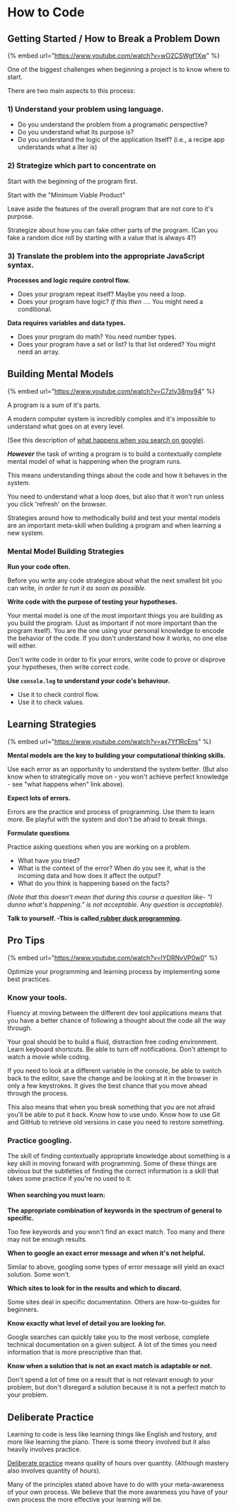 # How to Code

## Getting Started / How to Break a Problem Down

{% embed url="https://www.youtube.com/watch?v=wO2CSWgf1Xw" %}



One of the biggest challenges when beginning a project is to know where to start.

There are two main aspects to this process:

### 1\) Understand your problem using language.

* Do you understand the problem from a programatic perspective?
* Do you understand what its purpose is?
* Do you understand the logic of the application itself? \(i.e., a recipe app understands what a liter is\)

### 2\) Strategize which part to concentrate on

Start with the beginning of the program first.

Start with the "Minimum Viable Product"

Leave aside the features of the overall program that are not core to it's purpose.

Strategize about how you can fake other parts of the program. \(Can you fake a random dice roll by starting with a value that is always 4?\)

### 3\) Translate the problem into the appropriate JavaScript syntax.

**Processes and logic require control flow.**

* Does your program repeat itself? Maybe you need a loop.
* Does your program have logic? _If this then ...._ You might need a conditional.

**Data requires variables and data types.**

* Does your program do math? You need number types.
* Does your program have a set or list? Is that list ordered? You might need an array.





## Building Mental Models

{% embed url="https://www.youtube.com/watch?v=C7zIy38my94" %}



A program is a sum of it's parts.

A modern computer system is incredibly complex and it's impossible to understand what goes on at every level.

\(See this description of [what happens when you search on google\)](https://github.com/alex/what-happens-when).

_**However**_ the task of writing a program is to build a contextually complete mental model of what is happening when the program runs.

This means understanding things about the code and how it behaves in the system. 

You need to understand what a loop does, but also that it won't run unless you click 'refresh' on the browser. 

Strategies around how to methodically build and test your mental models are an important meta-skill when building a program and when learning a new system.

### Mental Model Building Strategies

**Run your code often.**

Before you write any code strategize about what the next smallest bit you can write, _in order to run it as soon as possible._

**Write code with the purpose of testing your hypotheses.**

Your mental model is one of the most important things you are building as you build the program. \(Just as important if not more important than the program itself\). You are the one using your personal knowledge to encode the behavior of the code. If you don't understand how it works, no one else will either.

Don't write code in order to fix your errors, write code to prove or disprove your hypotheses, then write correct code.

**Use `console.log` to understand your code's behaviour.**

* Use it to check control flow.
* Use it to check values.

## Learning Strategies

{% embed url="https://www.youtube.com/watch?v=ax7Yf1RcEns" %}



**Mental models are the key to building your computational thinking skills.**

Use each error as an opportunity to understand the system better. \(But also know when to strategically move on - you won't achieve perfect knowledge - see "what happens when" link above\).

**Expect lots of errors.**

Errors are the practice and process of programming. Use them to learn more. Be playful with the system and don't be afraid to break things.

**Formulate questions**

Practice asking questions when you are working on a problem.

* What have you tried?
* What is the context of the error? When do you see it, what is the incoming data and how does it affect the output?
* What do you think is happening based on the facts?

_\(Note that this doesn't mean that during this course a question like- "I dunno what's happening." is not acceptable. Any question is acceptable\)._

**Talk to yourself. -This is called**[ **rubber duck programming**](https://rubberduckdebugging.com/)**.**

## Pro Tips

{% embed url="https://www.youtube.com/watch?v=IYDRNvVP0w0" %}



Optimize your programming and learning process by implementing some best practices.

### Know your tools.

Fluency at moving between the different dev tool applications means that you have a better chance of following a thought about the code all the way through.

Your goal should be to build a fluid, distraction free coding environment. Learn keyboard shortcuts. Be able to turn off notifications. Don't attempt to watch a movie while coding.  
  
If you need to look at a different variable in the console, be able to switch back to the editor, save the change and be looking at it in the browser in only a few keystrokes. It gives the best chance that you move ahead through the process.

This also means that when you break something that you are not afraid you'll be able to put it back. Know how to use undo. Know how to use Git and GitHub to retrieve old versions in case you need to restore something.

### Practice googling. 

The skill of finding contextually appropriate knowledge about something is a key skill in moving forward with programming. Some of these things are obvious but the subtleties of finding the correct information is a skill that takes some practice if you're no used to it.

#### When searching you must learn:

**The appropriate combination of keywords in the spectrum of general to specific.**

Too few keywords and you won't find an exact match. Too many and there may not be enough results. 

**When to google an exact error message and when it's not helpful.**

Similar to above, googling some types of error message will yield an exact solution. Some won't.

**Which sites to look for in the results and which to discard.**

Some sites deal in specific documentation. Others are how-to-guides for beginners.  

**Know exactly what level of detail you are looking for.**

Google searches can quickly take you to the most verbose, complete technical documentation on a given subject. A lot of the times you need information that is more prescriptive than that.

**Know when a solution that is not an exact match is adaptable or not.**

Don't spend a lot of time on a result that is not relevant enough to your problem, but don't disregard a solution because it is not a perfect match to your problem.

## Deliberate Practice

Learning to code is less like learning things like English and history, and more like learning the piano. There is some theory involved but it also heavily involves practice.

[Deliberate practice](https://en.wikipedia.org/wiki/Practice_%28learning_method%29#Deliberate_practice) means quality of hours over quantity. \(Although mastery also involves quantity of hours\). 

Many of the principles stated above have to do with your meta-awareness of your own process. We believe that the more awareness you have of your own process the more effective your learning will be.





